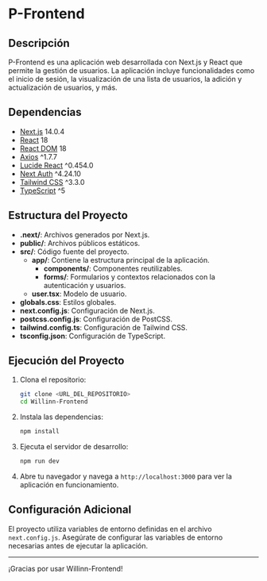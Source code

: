 # P-Frontend

## Descripción

P-Frontend es una aplicación web desarrollada con Next.js y React que permite la gestión de usuarios. La aplicación incluye funcionalidades como el inicio de sesión, la visualización de una lista de usuarios, la adición y actualización de usuarios, y más.

## Dependencias

- [Next.js](https://nextjs.org/) 14.0.4
- [React](https://reactjs.org/) 18
- [React DOM](https://reactjs.org/docs/react-dom.html) 18
- [Axios](https://axios-http.com/) ^1.7.7
- [Lucide React](https://lucide.dev/) ^0.454.0
- [Next Auth](https://next-auth.js.org/) ^4.24.10
- [Tailwind CSS](https://tailwindcss.com/) ^3.3.0
- [TypeScript](https://www.typescriptlang.org/) ^5

## Estructura del Proyecto

- **.next/**: Archivos generados por Next.js.
- **public/**: Archivos públicos estáticos.
- **src/**: Código fuente del proyecto.
  - **app/**: Contiene la estructura principal de la aplicación.
    - **components/**: Componentes reutilizables.
    - **forms/**: Formularios y contextos relacionados con la autenticación y usuarios.
  - **user.tsx**: Modelo de usuario.
- **globals.css**: Estilos globales.
- **next.config.js**: Configuración de Next.js.
- **postcss.config.js**: Configuración de PostCSS.
- **tailwind.config.ts**: Configuración de Tailwind CSS.
- **tsconfig.json**: Configuración de TypeScript.

## Ejecución del Proyecto

1. Clona el repositorio:
    ```sh
    git clone <URL_DEL_REPOSITORIO>
    cd Willinn-Frontend
    ```

2. Instala las dependencias:
    ```sh
    npm install
    ```

3. Ejecuta el servidor de desarrollo:
    ```sh
    npm run dev
    ```

4. Abre tu navegador y navega a `http://localhost:3000` para ver la aplicación en funcionamiento.

## Configuración Adicional

El proyecto utiliza variables de entorno definidas en el archivo `next.config.js`. Asegúrate de configurar las variables de entorno necesarias antes de ejecutar la aplicación.

---

¡Gracias por usar Willinn-Frontend!
